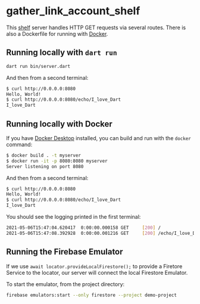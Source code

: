 # gather_link_account_shelf

This [shelf](https://pub.dev/packages/shelf) server handles HTTP GET requests via
several routes. There is also a Dockerfile for running with [Docker](https://www.docker.com/).

## Running locally with `dart run`

```sh
dart run bin/server.dart
```

And then from a second terminal:

```sh
$ curl http://0.0.0.0:8080
Hello, World!
$ curl http://0.0.0.0:8080/echo/I_love_Dart
I_love_Dart
```

## Running locally with Docker

If you have [Docker Desktop](https://www.docker.com/get-started) installed, you
can build and run with the `docker` command:

```sh
$ docker build . -t myserver
$ docker run -it -p 8080:8080 myserver
Server listening on port 8080
```

And then from a second terminal:

```sh
$ curl http://0.0.0.0:8080
Hello, World!
$ curl http://0.0.0.0:8080/echo/I_love_Dart
I_love_Dart
```

You should see the logging printed in the first terminal:

```sh
2021-05-06T15:47:04.620417  0:00:00.000158 GET     [200] /
2021-05-06T15:47:08.392928  0:00:00.001216 GET     [200] /echo/I_love_Dart
```

## Running the Firebase Emulator

If we use `await locator.provideLocalFirestore();` to provide a Firetore Service to the
locator, our server will connect the local Firestore Emulator.

To start the emulator, from the project directory:

```sh
firebase emulators:start --only firestore --project demo-project
```
